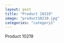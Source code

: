 ```yaml
---
layout: post
title: "Product 10219"
image: "product10219.jpg"
categories: "category1"
---
```

Product 10219
